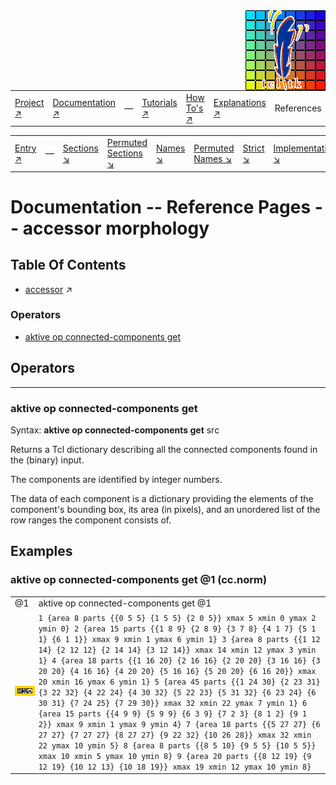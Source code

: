 <img src='../assets/aktive-logo-128.png' style='float:right;'>

||||||||
|---|---|---|---|---|---|---|
|[Project ↗](../../README.md)|[Documentation ↗](../index.md)|&mdash;|[Tutorials ↗](../tutorials.md)|[How To's ↗](../howtos.md)|[Explanations ↗](../explanations.md)|References|

|||||||||
|---|---|---|---|---|---|---|---|
|[Entry ↗](index.md)|&mdash;|[Sections ↘](bysection.md)|[Permuted Sections ↘](bypsection.md)|[Names ↘](byname.md)|[Permuted Names ↘](bypname.md)|[Strict ↘](strict.md)|[Implementations ↘](bylang.md)|

# Documentation -- Reference Pages -- accessor morphology

## Table Of Contents

  - [accessor](accessor.md) ↗


### Operators

 - [aktive op connected-components get](#op_connected_components_get)

## Operators

---
### <a name='op_connected_components_get'></a> aktive op connected-components get

Syntax: __aktive op connected-components get__ src

Returns a Tcl dictionary describing all the connected components found in the (binary) input.

The components are identified by integer numbers.

The data of each component is a dictionary providing the elements of the component's bounding box, its area (in pixels), and an unordered list of the row ranges the component consists of.


## Examples

### aktive op connected-components get @1 (cc.norm)

|||
|---|---|
|@1|aktive op connected-components get @1|
|<img src='example-00171.gif' alt='aktive op connected-components get @1 (cc.norm)' style='border:4px solid gold'>|`1 {area 8 parts {{0 5 5} {1 5 5} {2 0 5}} xmax 5 xmin 0 ymax 2 ymin 0} 2 {area 15 parts {{1 8 9} {2 8 9} {3 7 8} {4 1 7} {5 1 1} {6 1 1}} xmax 9 xmin 1 ymax 6 ymin 1} 3 {area 8 parts {{1 12 14} {2 12 12} {2 14 14} {3 12 14}} xmax 14 xmin 12 ymax 3 ymin 1} 4 {area 18 parts {{1 16 20} {2 16 16} {2 20 20} {3 16 16} {3 20 20} {4 16 16} {4 20 20} {5 16 16} {5 20 20} {6 16 20}} xmax 20 xmin 16 ymax 6 ymin 1} 5 {area 45 parts {{1 24 30} {2 23 31} {3 22 32} {4 22 24} {4 30 32} {5 22 23} {5 31 32} {6 23 24} {6 30 31} {7 24 25} {7 29 30}} xmax 32 xmin 22 ymax 7 ymin 1} 6 {area 15 parts {{4 9 9} {5 9 9} {6 3 9} {7 2 3} {8 1 2} {9 1 2}} xmax 9 xmin 1 ymax 9 ymin 4} 7 {area 18 parts {{5 27 27} {6 27 27} {7 27 27} {8 27 27} {9 22 32} {10 26 28}} xmax 32 xmin 22 ymax 10 ymin 5} 8 {area 8 parts {{8 5 10} {9 5 5} {10 5 5}} xmax 10 xmin 5 ymax 10 ymin 8} 9 {area 20 parts {{8 12 19} {9 12 19} {10 12 13} {10 18 19}} xmax 19 xmin 12 ymax 10 ymin 8}`|

